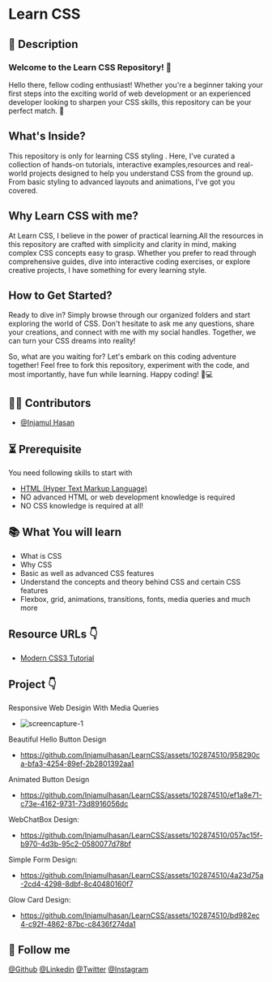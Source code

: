 # Learn CSS

## 📝 Description

### Welcome to the Learn CSS Repository! 🚀

Hello there, fellow coding enthusiast! Whether you're a beginner taking your first steps into the exciting world of web development or an experienced developer looking to sharpen your CSS skills, this repository can be your perfect match. 🎉

## What's Inside?

This repository is only for learning CSS styling . Here, I've curated a collection of hands-on tutorials, interactive examples,resources and real-world projects designed to help you understand CSS from the ground up. From basic styling to advanced layouts and animations, I've got you covered.

## Why Learn CSS with me?

At Learn CSS, I believe in the power of practical learning.All the resources in this repository are crafted with simplicity and clarity in mind, making complex CSS concepts easy to grasp. Whether you prefer to read through comprehensive guides, dive into interactive coding exercises, or explore creative projects, I have something for every learning style.

## How to Get Started?

Ready to dive in? Simply browse through our organized folders and start exploring the world of CSS. Don't hesitate to ask me any questions, share your creations, and connect with me with my social handles. Together, we can turn your CSS dreams into reality!

So, what are you waiting for? Let's embark on this coding adventure together! Feel free to fork this repository, experiment with the code, and most importantly, have fun while learning. Happy coding! 🎨💻

## 🧑‍💻 Contributors

- [@Injamul Hasan](https://github.com/Injamulhasan)

## ⏳ Prerequisite

You need following skills to start with

- [HTML (Hyper Text Markup Language)](https://www.w3schools.com/html/default.asp)
- NO advanced HTML or web development knowledge is required
- NO CSS knowledge is required at all!

## 📚 What You will learn

- What is CSS
- Why CSS
- Basic as well as advanced CSS features
- Understand the concepts and theory behind CSS and certain CSS features
- Flexbox, grid, animations, transitions, fonts, media queries and much more

## Resource URLs 👇

- [Modern CSS3 Tutorial](https://www.w3schools.com/css/default.asp)

## Project 👇

Responsive Web Desigin With Media Queries

- ![screencapture-1](https://github.com/Injamulhasan/LearnCSS/assets/102874510/79633d6c-6b45-4f58-9bd9-9596cb85cf9d)

Beautiful Hello Button Design

- https://github.com/Injamulhasan/LearnCSS/assets/102874510/958290ca-bfa3-4254-89ef-2b2801392aa1

Animated Button Design

- https://github.com/Injamulhasan/LearnCSS/assets/102874510/ef1a8e71-c73e-4162-9731-73d8916056dc

WebChatBox Design:

- https://github.com/Injamulhasan/LearnCSS/assets/102874510/057ac15f-b970-4d3b-95c2-0580077d78bf

Simple Form Design:

- https://github.com/Injamulhasan/LearnCSS/assets/102874510/4a23d75a-2cd4-4298-8dbf-8c40480160f7

Glow Card Design:

- https://github.com/Injamulhasan/LearnCSS/assets/102874510/bd982ec4-c92f-4862-87bc-c8436f274da1

## 🥰 Follow me

[@Github](https://github.com/Injamulhasan)        [@Linkedin](https://www.linkedin.com/in/helloinjamul/)         [@Twitter](https://twitter.com/injamulhasan)        [@Instagram](https://www.instagram.com/injamulhasan_/)
